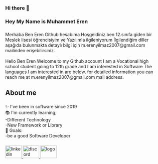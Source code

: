 ### Hi there 👋

<h3 align="left">Hey My Name is Muhammet Eren</h3>

###

<p align="left">Merhaba Ben Eren Github hesabıma Hoşgeldiniz ben 12.sınıfa giden bir Meslek lisesi öğrencisiyim ve Yazılımla ilgileniyorum İlgilendiğim diller aşağıda bulunmakta detaylı bilgi için m.erenyilmaz2007@gmail.com mailinden erişebilirsiniz.<br><br>Hello Ben Eren Welcome to my Github account I am a Vocational high school student going to 12th grade and I am interested in Software The languages I am interested in are below, for detailed information you can reach me at m.erenyilmaz2007@gmail.com mail address.</p>

###

<h2 align="left">About me</h2>

###

<p align="left">✨ I've been in software since 2019<br>📚 I'm currently learning; <br>-Different Technology<br>-New Framework or Library <br>🎯 Goals: <br>-be a good Software Developer</p>

###

<div align="left">
  <a href="https://www.linkedin.com/in/m-eren-yılmaz-4127b1261/" target="_blank">
    <img src="https://raw.githubusercontent.com/maurodesouza/profile-readme-generator/master/src/assets/icons/social/linkedin/default.svg" width="52" height="40" alt="linkedin logo"  />
  </a>
  <a href="https://discord.gg/PYDYvgtP" target="_blank">
    <img src="https://raw.githubusercontent.com/maurodesouza/profile-readme-generator/master/src/assets/icons/social/discord/default.svg" width="52" height="40" alt="discord logo"  />
  </a>
  <a href="https://linktr.ee/merenylmz" target="_blank">
    <img src="https://raw.githubusercontent.com/maurodesouza/profile-readme-generator/master/src/assets/icons/social/linktree/default.svg" width="52" height="40" alt="logo" />
  </a>
</div>

###

###
